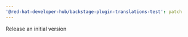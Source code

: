 ```yaml
---
'@red-hat-developer-hub/backstage-plugin-translations-test': patch
---
```


Release an initial version
